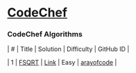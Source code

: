 # [CodeChef](https://www.codechef.com/)

### CodeChef Algorithms

| # | Title | Solution | Difficulty | GitHub ID |

| 1 | [FSQRT](https://www.codechef.com/problems/FSQRT) | [Link](https://github.com/arayofcode/21-days-of-code/tree/main/CodeChef/fsqrt.py) |    Easy    | [arayofcode](https://github.com/arayofcode) |
